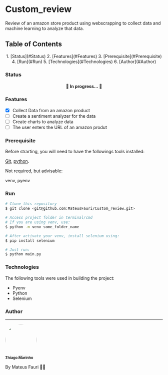 # Custom_review
Review of an amazon store product using webscrapping to collect data and machine learning to analyze that data.

## Table of Contents
<p align="center">
    1. [Status](#Status)
    2. [Features](#Features)
    3. [Prerequisite](#Prerequisite)
    4. [Run](#Run)
    5. [Technologies](#Technologies)
    6. [Author](#Author)
</p>

### Status

<h4 align="center"> 
	🚧  In progress...  🚧
</h4>

### Features

- [x] Collect Data from an amazon product
- [ ] Create a sentiment analyzer for the data
- [ ] Create charts to analyze data
- [ ] The user enters the URL of an amazon produt

### Prerequisite

Before strarting, you will need to have the followings tools installed:

[Git](https://git-scm.com), [python](https://www.python.org/).

Not required, but advisable:

venv, pyenv


### Run

```bash
# Clone this repository
$ git clone <git@github.com:MateusFauri/Custom_review.git>

# Access project folder in terminal/cmd
# If you are using venv, use:
$ python -m venv some_folder_name

# After activate your venv, install selenium using:
$ pip install selenium

# Just run:
$ python main.py
```

### Technologies

The following tools were used in building the project:

- Pyenv
- Python
- Selenium


### Author
---

<a href="https://github.com/MateusFauri">
 <img style="border-radius: 50%;" src="https://avatars.githubusercontent.com/u/62532715?v=4" width="100px;" alt=""/>
 <br />
 <sub><b>Thiago Marinho</b></sub></a> 


By Mateus Fauri 👋🏽 

